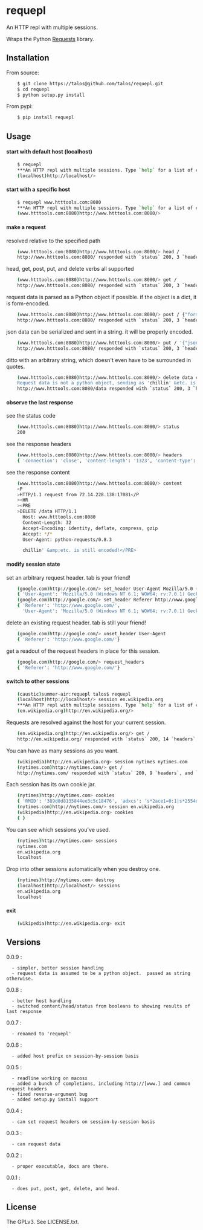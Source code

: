# requepl

An HTTP repl with multiple sessions.

Wraps the Python [Requests](http://pypi.python.org/pypi/requests) library.

## Installation

From source:

```bash
    $ git clone https://talos@github.com/talos/requepl.git
    $ cd requepl
    $ python setup.py install
```

From pypi:

```bash
    $ pip install requepl
```

## Usage

#### start with default host (localhost)

```bash
    $ requepl
    ***An HTTP repl with multiple sessions. Type `help` for a list of commands.
    (localhost)http://localhost/> 
```

#### start with a specific host

```bash
    $ requepl www.htttools.com:8080
    ***An HTTP repl with multiple sessions. Type `help` for a list of commands.
    (www.htttools.com:8080)http://www.htttools.com:8080/> 
```

#### make a request

resolved relative to the specified path

```bash
    (www.htttools.com:8080)http://www.htttools.com:8080/> head /
    http://www.htttools.com:8080/ responded with `status` 200, 3 `headers`, and `content` of length 0
```

head, get, post, put, and delete verbs all supported

```bash
    (www.htttools.com:8080)http://www.htttools.com:8080/> get /
    http://www.htttools.com:8080/ responded with `status` 200, 3 `headers`, and `content` of length 1260
```

request data is parsed as a Python object if possible.  if the object is a dict, it is form-encoded.

```bash
    (www.htttools.com:8080)http://www.htttools.com:8080/> post / {"form":"encoded", "data":"in", "a": "python dictionary"}
    http://www.htttools.com:8080/ responded with `status` 200, 3 `headers`, and `content` of length 1377
```

json data can be serialized and sent in a string.  it will be properly encoded.

```bash
    (www.htttools.com:8080)http://www.htttools.com:8080/> put / '{"json":"data", "inside":"a", "python": "string"}'
    http://www.htttools.com:8080/ responded with `status` 200, 3 `headers`, and `content` of length 1389
```

ditto with an arbitrary string, which doesn't even have to be surrounded in quotes.

```bash
    (www.htttools.com:8080)http://www.htttools.com:8080/> delete data chillin' &etc. is still encoded!
    Request data is not a python object, sending as 'chillin' &etc. is still encoded!'
    http://www.htttools.com:8080/data responded with `status` 200, 3 `headers`, and `content` of length 1323
```

#### observe the last response

see the status code

```bash
    (www.htttools.com:8080)http://www.htttools.com:8080/> status
    200
```

see the response headers

```bash
    (www.htttools.com:8080)http://www.htttools.com:8080/> headers
    { 'connection': 'close', 'content-length': '1323', 'content-type': 'text/html'}
```

see the response content

```bash
    (www.htttools.com:8080)http://www.htttools.com:8080/> content
    <P
    >HTTP/1.1 request from 72.14.228.138:17081</P
    ><HR
    ><PRE
    >DELETE /data HTTP/1.1
      Host: www.htttools.com:8080
      Content-Length: 32
      Accept-Encoding: identity, deflate, compress, gzip
      Accept: */*
      User-Agent: python-requests/0.8.3

      chillin' &amp;etc. is still encoded!</PRE>
```

#### modify session state

set an arbitrary request header.  tab is your friend!

```bash
    (google.com)http://google.com/> set_header User-Agent Mozilla/5.0 (Windows NT 6.1; WOW64; rv:7.0.1) Gecko/20100101 Firefox/7.0.12011-10-16 20:23:00
    { 'User-Agent': 'Mozilla/5.0 (Windows NT 6.1; WOW64; rv:7.0.1) Gecko/20100101 Firefox/7.0.12011-10-16 20:23:00'}
    (google.com)http://google.com/> set_header Referer http://www.google.com/
    { 'Referer': 'http://www.google.com/',
      'User-Agent': 'Mozilla/5.0 (Windows NT 6.1; WOW64; rv:7.0.1) Gecko/20100101 Firefox/7.0.12011-10-16 20:23:00'}
```

delete an existing request header.  tab is still your friend!

```bash
    (google.com)http://google.com/> unset_header User-Agent
    { 'Referer': 'http://www.google.com/'}
```

get a readout of the request headers in place for this session.

```bash
    (google.com)http://google.com/> request_headers
    { 'Referer': 'http://www.google.com/'}
```

#### switch to other sessions

```bash
    (caustic)summer-air:requepl talos$ requepl
    (localhost)http://localhost/> session en.wikipedia.org
    ***An HTTP repl with multiple sessions. Type `help` for a list of commands.
    (en.wikipedia.org)http://en.wikipedia.org/> 
```

Requests are resolved against the host for your current session.

```bash
    (en.wikipedia.org)http://en.wikipedia.org/> get /
    http://en.wikipedia.org/ responded with `status` 200, 14 `headers`, and `content` of length 54885
```

You can have as many sessions as you want.

```bash
    (wikipedia)http://en.wikipedia.org> session nytimes nytimes.com
    (nytimes.com)http://nytimes.com/> get /
    http://nytimes.com/ responded with `status` 200, 9 `headers`, and `content` of length 128667
```

Each session has its own cookie jar.

```bash
    (nytimes)http://nytimes.com> cookies
    { 'RMID': '389d0d8135844ee3c5c18476', 'adxcs': 's*2ace1=0:1|s*2554d=0:1'}
    (nytimes.com)http://nytimes.com/> session en.wikipedia.org
    (wikipedia)http://en.wikipedia.org> cookies
    { }
```

You can see which sessions you've used.

```bash
    (nytimes)http://nytimes.com> sessions
    nytimes.com
    en.wikipedia.org
    localhost
```

Drop into other sessions automatically when you destroy one.

```bash
    (nytimes)http://nytimes.com> destroy
    (localhost)http://localhost/> sessions
    en.wikipedia.org
    localhost
```

#### exit

```bash
    (wikipedia)http://en.wikipedia.org> exit
```

## Versions

0.0.9 :

      - simpler, better session handling
      - request data is assumed to be a python object.  passed as string otherwise.

0.0.8 :

      - better host handling
      - switched content/head/status from booleans to showing results of last response

0.0.7 :

      - renamed to 'requepl'

0.0.6 :

      - added host prefix on session-by-session basis

0.0.5 :

      - readline working on macosx
      - added a bunch of completions, including http://[www.] and common request headers
      - fixed reverse-argument bug
      - added setup.py install support

0.0.4 :

      - can set request headers on session-by-session basis

0.0.3 :

      - can request data

0.0.2 :

      - proper executable, docs are there.

0.0.1 :

      - does put, post, get, delete, and head.

## License

The GPLv3.  See LICENSE.txt.